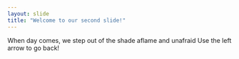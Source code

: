 ```yaml
---
layout: slide
title: "Welcome to our second slide!"
---
```

When day comes, we step out of the shade aflame and unafraid
Use the left arrow to go back!
